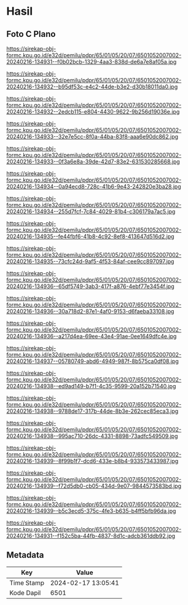 # Hasil

## Foto C Plano

https://sirekap-obj-formc.kpu.go.id/e32d/pemilu/pdpr/65/01/05/20/07/6501052007002-20240216-134931--f0b02bcb-1329-4aa3-838d-de6a7e8af05a.jpg

https://sirekap-obj-formc.kpu.go.id/e32d/pemilu/pdpr/65/01/05/20/07/6501052007002-20240216-134932--b95df53c-e4c2-44de-b3e2-d30b18011da0.jpg

https://sirekap-obj-formc.kpu.go.id/e32d/pemilu/pdpr/65/01/05/20/07/6501052007002-20240216-134932--2edcb115-e804-4430-9622-9b256d19036e.jpg

https://sirekap-obj-formc.kpu.go.id/e32d/pemilu/pdpr/65/01/05/20/07/6501052007002-20240216-134933--32e7e5cc-8f0a-44ba-83f8-aaa6e90dc862.jpg

https://sirekap-obj-formc.kpu.go.id/e32d/pemilu/pdpr/65/01/05/20/07/6501052007002-20240216-134933--0f3a6e8a-39de-42d7-83e2-631530285668.jpg

https://sirekap-obj-formc.kpu.go.id/e32d/pemilu/pdpr/65/01/05/20/07/6501052007002-20240216-134934--0a94ecd8-728c-41b6-9e43-242820e3ba28.jpg

https://sirekap-obj-formc.kpu.go.id/e32d/pemilu/pdpr/65/01/05/20/07/6501052007002-20240216-134934--255d7fcf-7c84-4029-81b4-c306179a7ac5.jpg

https://sirekap-obj-formc.kpu.go.id/e32d/pemilu/pdpr/65/01/05/20/07/6501052007002-20240216-134935--fe44fbf6-41b8-4c92-8ef8-413647d516d2.jpg

https://sirekap-obj-formc.kpu.go.id/e32d/pemilu/pdpr/65/01/05/20/07/6501052007002-20240216-134935--73cfc24d-9af5-4f53-84af-cee9cc897097.jpg

https://sirekap-obj-formc.kpu.go.id/e32d/pemilu/pdpr/65/01/05/20/07/6501052007002-20240216-134936--65df5749-3ab3-417f-a876-4ebf77e3454f.jpg

https://sirekap-obj-formc.kpu.go.id/e32d/pemilu/pdpr/65/01/05/20/07/6501052007002-20240216-134936--30a718d2-87e1-4af0-9153-d6faeba33108.jpg

https://sirekap-obj-formc.kpu.go.id/e32d/pemilu/pdpr/65/01/05/20/07/6501052007002-20240216-134936--a217d4ea-69ee-43e4-91ae-0ee1649dfc4e.jpg

https://sirekap-obj-formc.kpu.go.id/e32d/pemilu/pdpr/65/01/05/20/07/6501052007002-20240216-134937--05780749-abd6-4949-987f-8b575ca0df08.jpg

https://sirekap-obj-formc.kpu.go.id/e32d/pemilu/pdpr/65/01/05/20/07/6501052007002-20240216-134938--ed9ad149-b7f1-4c35-9599-20a152b71540.jpg

https://sirekap-obj-formc.kpu.go.id/e32d/pemilu/pdpr/65/01/05/20/07/6501052007002-20240216-134938--9788de17-317b-44de-8b3e-262cec85eca3.jpg

https://sirekap-obj-formc.kpu.go.id/e32d/pemilu/pdpr/65/01/05/20/07/6501052007002-20240216-134938--995ac710-26dc-4331-8898-73adfc549509.jpg

https://sirekap-obj-formc.kpu.go.id/e32d/pemilu/pdpr/65/01/05/20/07/6501052007002-20240216-134939--8f99b1f7-dcd6-433e-b8b4-933573433987.jpg

https://sirekap-obj-formc.kpu.go.id/e32d/pemilu/pdpr/65/01/05/20/07/6501052007002-20240216-134939--f72d5db0-cb05-434d-9e07-9844573583bd.jpg

https://sirekap-obj-formc.kpu.go.id/e32d/pemilu/pdpr/65/01/05/20/07/6501052007002-20240216-134939--b5c3ecd5-375c-4fe3-b635-b4ff5bfb96da.jpg

https://sirekap-obj-formc.kpu.go.id/e32d/pemilu/pdpr/65/01/05/20/07/6501052007002-20240216-134931--f152c5ba-44fb-4837-8d1c-adcb361ddb92.jpg


## Metadata

| Key        | Value               |
| ---------- | ------------------- |
| Time Stamp | 2024-02-17 13:05:41 |
| Kode Dapil | 6501                |



